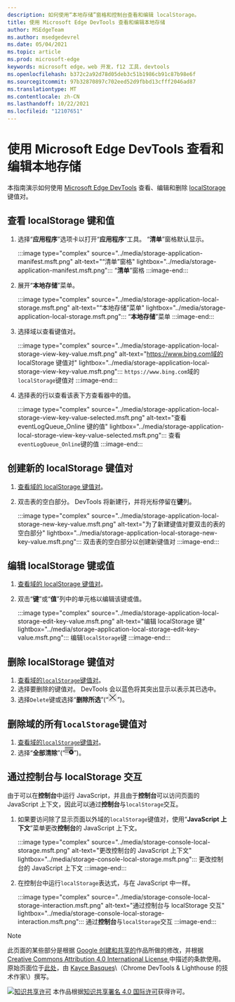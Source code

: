 ```yaml
---
description: 如何使用“本地存储”窗格和控制台查看和编辑 localStorage。
title: 使用 Microsoft Edge DevTools 查看和编辑本地存储
author: MSEdgeTeam
ms.author: msedgedevrel
ms.date: 05/04/2021
ms.topic: article
ms.prod: microsoft-edge
keywords: microsoft edge，web 开发，f12 工具，devtools
ms.openlocfilehash: b372c2a92d78d05deb3c51b1986cb91c87b98e6f
ms.sourcegitcommit: 97b32870897c702eed52d9fbbd13cfff2046ad87
ms.translationtype: MT
ms.contentlocale: zh-CN
ms.lasthandoff: 10/22/2021
ms.locfileid: "12107651"
---
```

<!-- Copyright Kayce Basques

   Licensed under the Apache License, Version 2.0 (the "License");
   you may not use this file except in compliance with the License.
   You may obtain a copy of the License at

       https://www.apache.org/licenses/LICENSE-2.0

   Unless required by applicable law or agreed to in writing, software
   distributed under the License is distributed on an "AS IS" BASIS,
   WITHOUT WARRANTIES OR CONDITIONS OF ANY KIND, either express or implied.
   See the License for the specific language governing permissions and
   limitations under the License.  -->
# <a name="view-and-edit-local-storage-with-microsoft-edge-devtools"></a>使用 Microsoft Edge DevTools 查看和编辑本地存储

本指南演示如何使用 [Microsoft Edge DevTools][MicrosoftEdgeDevTools] 查看、编辑和删除 [localStorage][MDNWindowsLocalStorage] 键值对。

## <a name="view-localstorage-keys-and-values"></a>查看 localStorage 键和值

1.  选择“**应用程序**”选项卡以打开“**应用程序**”工具。  “**清单**”窗格默认显示。

    :::image type="complex" source="../media/storage-application-manifest.msft.png" alt-text="“清单”窗格" lightbox="../media/storage-application-manifest.msft.png":::
       “**清单**”窗格
    :::image-end:::

1.  展开“**本地存储**”菜单。

    :::image type="complex" source="../media/storage-application-local-storage.msft.png" alt-text="“本地存储”菜单" lightbox="../media/storage-application-local-storage.msft.png":::
       “**本地存储**”菜单
    :::image-end:::

1.  选择域以查看键值对。

    :::image type="complex" source="../media/storage-application-local-storage-view-key-value.msft.png" alt-text="https://www.bing.com域的 localStorage 键值对" lightbox="../media/storage-application-local-storage-view-key-value.msft.png":::
       `https://www.bing.com`域的`localStorage`键值对
    :::image-end:::

1.  选择表的行以查看该表下方查看器中的值。

    :::image type="complex" source="../media/storage-application-local-storage-view-key-value-selected.msft.png" alt-text="查看 eventLogQueue_Online 键的值" lightbox="../media/storage-application-local-storage-view-key-value-selected.msft.png":::
       查看`eventLogQueue_Online`键的值
    :::image-end:::

## <a name="create-a-new-localstorage-key-value-pair"></a>创建新的 localStorage 键值对

1.  [查看域的 localStorage 键值对](#view-localstorage-keys-and-values)。
1.  双击表的空白部分。  DevTools 将新建行，并将光标停留在**键**列。

    :::image type="complex" source="../media/storage-application-local-storage-new-key-value.msft.png" alt-text="为了新建键值对要双击的表的空白部分" lightbox="../media/storage-application-local-storage-new-key-value.msft.png":::
       双击表的空白部分以创建新键值对
    :::image-end:::

## <a name="edit-localstorage-keys-or-values"></a>编辑 localStorage 键或值

1.  [查看域的 localStorage 键值对](#view-localstorage-keys-and-values)。
1.  双击“**键**”或“**值**”列中的单元格以编辑该键或值。

    :::image type="complex" source="../media/storage-application-local-storage-edit-key-value.msft.png" alt-text="编辑 localStorage 键" lightbox="../media/storage-application-local-storage-edit-key-value.msft.png":::
       编辑`localStorage`键
    :::image-end:::

## <a name="delete-localstorage-key-value-pairs"></a>删除 localStorage 键值对

1.  [查看域的`localStorage`键值对](#view-localstorage-keys-and-values)。
1.  选择要删除的键值对。  DevTools 会以蓝色将其突出显示以表示其已选中。
1.  选择`Delete`键或选择“**删除所选**”\(“![删除所选](../media/delete-icon.msft.png)”\)。

## <a name="delete-all-localstorage-key-value-pairs-for-a-domain"></a>删除域的所有`localStorage`键值对

1.  [查看域的`localStorage`键值对](#view-localstorage-keys-and-values)。
1.  选择“**全部清除**”\(“![全部清除](../media/clear-icon.msft.png)”\)。

## <a name="interact-with-localstorage-from-the-console"></a>通过控制台与 localStorage 交互

由于可以在**控制台**中运行 JavaScript，并且由于**控制台**可以访问页面的 JavaScript 上下文，因此可以通过**控制台**与`localStorage`交互。

1.  如果要访问除了显示页面以外域的`localStorage`键值对，使用“**JavaScript 上下文**”菜单更改**控制台**的 JavaScript 上下文。

    :::image type="complex" source="../media/storage-console-local-storage.msft.png" alt-text="更改控制台的 JavaScript 上下文" lightbox="../media/storage-console-local-storage.msft.png":::
       更改控制台的 JavaScript 上下文
    :::image-end:::

1.  在控制台中运行`localStorage`表达式，与在 JavaScript 中一样。

    :::image type="complex" source="../media/storage-console-local-storage-interaction.msft.png" alt-text="通过控制台与 localStorage 交互" lightbox="../media/storage-console-local-storage-interaction.msft.png":::
       通过**控制台**与`localStorage`交互
    :::image-end:::


<!-- ====================================================================== -->
<!-- links -->

[MicrosoftEdgeDevTools]: ../../devtools-guide-chromium/index.md "Microsoft Edge 开发人员工具|Microsoft Docs"

[MDNWindowsLocalStorage]: https://developer.mozilla.org/docs/Web/API/Window/localStorage "Window.localStorage | MDN"


<!-- ====================================================================== -->
> [!NOTE]
> 此页面的某些部分是根据 [Google 创建和共享的][GoogleSitePolicies]作品所做的修改，并根据[ Creative Commons Attribution 4.0 International License ][CCA4IL]中描述的条款使用。
> 原始页面位于[此处](https://developers.google.com/web/tools/chrome-devtools/storage/localstorage)，由 [Kayce Basques][KayceBasques]\（Chrome DevTools \& Lighthouse 的技术作家\）撰写。

[![知识共享许可][CCby4Image]][CCA4IL] 本作品根据[知识共享署名 4.0 国际许可][CCA4IL]获得许可。

[CCA4IL]: https://creativecommons.org/licenses/by/4.0
[CCby4Image]: https://i.creativecommons.org/l/by/4.0/88x31.png
[GoogleSitePolicies]: https://developers.google.com/terms/site-policies
[KayceBasques]: https://developers.google.com/web/resources/contributors#kayce-basques
